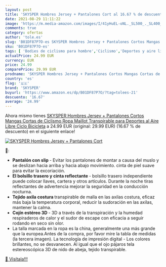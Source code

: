 ```yaml
---
layout: post
title: 'SKYSPER Hombres Jersey + Pantalones Cort al 16.67 % de descuento'
date: 2021-08-29 11:11:22
image: 'https://m.media-amazon.com/images/I/41yHuEL-oNL._SL500_._SL400_.jpg'
comments: true
category: ofertas
author: 'tole.es'
slug: 'B01DF87P7O-es SKYSPER Hombres Jersey + Pantalones Cortos Mangas Cortas...'
sku: 'B01DF87P7O-es'
tags: [ 'Bodies de ciclismo para hombre','Ciclismo','Deportes y aire libre','Ropa de ciclismo','Ropa de ciclismo para hombre','Ropa y equipo para deportes','bicicleta','skysper', ]
actualPrice: 24.99 EUR
currency: EUR
price: 24.99
comparePrice: 29.99 EUR
prodname: 'SKYSPER Hombres Jersey + Pantalones Cortos Mangas Cortas de Ciclismo Ropa Maillot Transpirable para Deportes al Aire Libre Ciclo Bicicleta'
country: 'es'
flag: '🇪🇸'
brand: 'SKYSPER'
buyurl: 'https://www.amazon.es/dp/B01DF87P7O/?tag=tolees-21'
descuento: '16.67'
average: '24.99'
---
```


Ahora mismo tienes [SKYSPER Hombres Jersey + Pantalones Cortos Mangas Cortas de Ciclismo Ropa Maillot Transpirable para Deportes al Aire Libre Ciclo Bicicleta](https://www.amazon.es/dp/B01DF87P7O/?tag=tolees-21) a 24.99 EUR (original: 29.99 EUR) (16.67 %  de descuento) en el siguiente enlace!

[![SKYSPER Hombres Jersey + Pantalones Cort](https://m.media-amazon.com/images/I/41yHuEL-oNL._SL500_._SL400_.jpg)](https://www.amazon.es/dp/B01DF87P7O/?tag=tolees-21)

🔎:

- <b> Pantalón con slip </b> - Evitar los pantalones de montar a causa del muslo y se deslizan hacia arriba y hacia abajo movimiento. cinta de piel suave para evitar la excoriación.
- <b> El bolsillo trasero y cinta reflectante </b> - bolsillo trasero independiente puede colocar llaves, cartera y otros artículos. Durante la noche tiras reflectantes de advertencia mejorar la seguridad en la conducción nocturna.
- <b> Tejido axila costura </b>transpirable de malla en las axilas costura, eficaz más baja la temperatura corporal, reducir la sudoración en las axilas, mantener la calma.
- <b> Cojín estéreo 3D </b> - 3D a través de la transpiración y la humedad respiraderos de calor y el sudor de escape con eficacia a seguir rodando en seco sin olor.
- La talla marcada en la ropa es la china, generalmente una más grande que la europea.Antes de la compra, por favor mire la tabla de medidas (la tercera imagen). La tecnología de impresión digital - Los colores brillantes, no se desvanecen. Al igual que el ojo pájaros tela estereoscópica 3D de nido de abeja, tejido transpirable.

[🛒 Visítala!!!](https://www.amazon.es/dp/B01DF87P7O/?tag=tolees-21)
